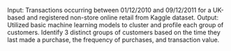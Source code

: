 Input: Transactions occurring between 01/12/2010 and 09/12/2011 for a UK-based and registered non-store online retail from Kaggle dataset.
Output: Utilized basic machine learning models to cluster and profile each group of customers. Identify 3 distinct groups of customers based on the time they last made a purchase, the frequency of purchases, and transaction value.
